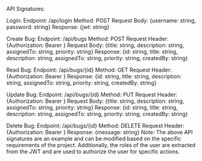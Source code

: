 API Signatures:

Login:
Endpoint: /api/login
Method: POST
Request Body: {username: string, password: string}
Response: {jwt: string}

Create Bug:
Endpoint: /api/bugs
Method: POST
Request Header: {Authorization: Bearer <JWT>}
Request Body: {title: string, description: string, assignedTo: string, priority: string}
Response: {id: string, title: string, description: string, assignedTo: string, priority: string, createdBy: string}

Read Bug:
Endpoint: /api/bugs/{id}
Method: GET
Request Header: {Authorization: Bearer <JWT>}
Response: {id: string, title: string, description: string, assignedTo: string, priority: string, createdBy: string}

Update Bug:
Endpoint: /api/bugs/{id}
Method: PUT
Request Header: {Authorization: Bearer <JWT>}
Request Body: {title: string, description: string, assignedTo: string, priority: string}
Response: {id: string, title: string, description: string, assignedTo: string, priority: string, createdBy: string}

Delete Bug:
Endpoint: /api/bugs/{id}
Method: DELETE
Request Header: {Authorization: Bearer <JWT>}
Response: {message: string}
Note: The above API signatures are an example and can be modified based on the specific requirements of the project. Additionally, the roles of the user are extracted from the JWT and are used to authorize the user for specific actions.
